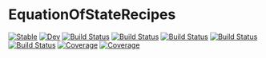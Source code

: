 # EquationOfStateRecipes

[![Stable](https://img.shields.io/badge/docs-stable-blue.svg)](https://MineralsCloud.github.io/EquationOfStateRecipes.jl/stable)
[![Dev](https://img.shields.io/badge/docs-dev-blue.svg)](https://MineralsCloud.github.io/EquationOfStateRecipes.jl/dev)
[![Build Status](https://github.com/MineralsCloud/EquationOfStateRecipes.jl/workflows/CI/badge.svg)](https://github.com/MineralsCloud/EquationOfStateRecipes.jl/actions)
[![Build Status](https://travis-ci.com/MineralsCloud/EquationOfStateRecipes.jl.svg?branch=master)](https://travis-ci.com/MineralsCloud/EquationOfStateRecipes.jl)
[![Build Status](https://ci.appveyor.com/api/projects/status/github/MineralsCloud/EquationOfStateRecipes.jl?svg=true)](https://ci.appveyor.com/project/MineralsCloud/EquationOfStateRecipes-jl)
[![Build Status](https://cloud.drone.io/api/badges/MineralsCloud/EquationOfStateRecipes.jl/status.svg)](https://cloud.drone.io/MineralsCloud/EquationOfStateRecipes.jl)
[![Build Status](https://api.cirrus-ci.com/github/MineralsCloud/EquationOfStateRecipes.jl.svg)](https://cirrus-ci.com/github/MineralsCloud/EquationOfStateRecipes.jl)
[![Coverage](https://codecov.io/gh/MineralsCloud/EquationOfStateRecipes.jl/branch/master/graph/badge.svg)](https://codecov.io/gh/MineralsCloud/EquationOfStateRecipes.jl)
[![Coverage](https://coveralls.io/repos/github/MineralsCloud/EquationOfStateRecipes.jl/badge.svg?branch=master)](https://coveralls.io/github/MineralsCloud/EquationOfStateRecipes.jl?branch=master)
